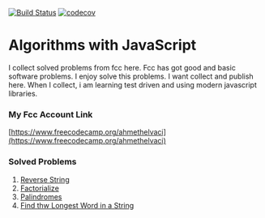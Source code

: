 [![Build Status](https://travis-ci.org/ahmethelvaci/algoritms-with-js.svg?branch=master)](https://travis-ci.org/ahmethelvaci/algoritms-with-js)
[![codecov](https://codecov.io/gh/ahmethelvaci/algoritms-with-js/branch/master/graph/badge.svg)](https://codecov.io/gh/ahmethelvaci/algoritms-with-js)

# Algorithms with JavaScript

I collect solved problems from fcc here. Fcc has got good and basic software problems. I enjoy solve this problems. I want collect and publish here. When I collect, i am learning test driven and using modern javascript libraries.

### My Fcc Account Link

[https://www.freecodecamp.org/ahmethelvaci](https://www.freecodecamp.org/ahmethelvaci)

### Solved Problems
1. [Reverse String](https://github.com/ahmethelvaci/algoritms-with-js/blob/master/src/algoritms/basic/reverseString.js)
2. [Factorialize](https://github.com/ahmethelvaci/algoritms-with-js/blob/master/src/algoritms/basic/factorialize.js)
3. [Palindromes](https://github.com/ahmethelvaci/algoritms-with-js/blob/master/src/algoritms/basic/palindromes.js)
4. [Find thw Longest Word in a String](https://github.com/ahmethelvaci/algoritms-with-js/blob/master/src/algoritms/basic/longestWord.js)